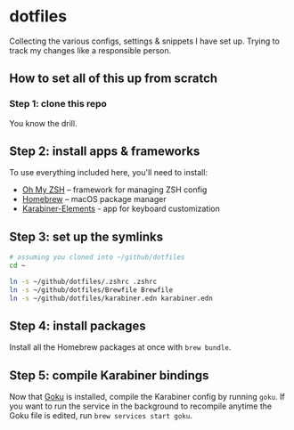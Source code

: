 # dotfiles

Collecting the various configs, settings & snippets I have set up. Trying to track my changes like a responsible person.

## How to set all of this up from scratch

### Step 1: clone this repo

You know the drill.

## Step 2: install apps & frameworks

To use everything included here, you'll need to install:

- [Oh My ZSH](https://ohmyz.sh/) – framework for managing ZSH config
- [Homebrew](https://brew.sh/) – macOS package manager
- [Karabiner-Elements](https://karabiner-elements.pqrs.org/) - app for keyboard customization

## Step 3: set up the symlinks

```zsh
# assuming you cloned into ~/github/dotfiles
cd ~

ln -s ~/github/dotfiles/.zshrc .zshrc
ln -s ~/github/dotfiles/Brewfile Brewfile
ln -s ~/github/dotfiles/karabiner.edn karabiner.edn
```

## Step 4: install packages

Install all the Homebrew packages at once with `brew bundle`.

## Step 5: compile Karabiner bindings

Now that [Goku](https://github.com/yqrashawn/GokuRakuJoudo) is installed, compile the Karabiner config by running `goku`. If you want to run the service in the background to recompile anytime the Goku file is edited, run `brew services start goku`.


